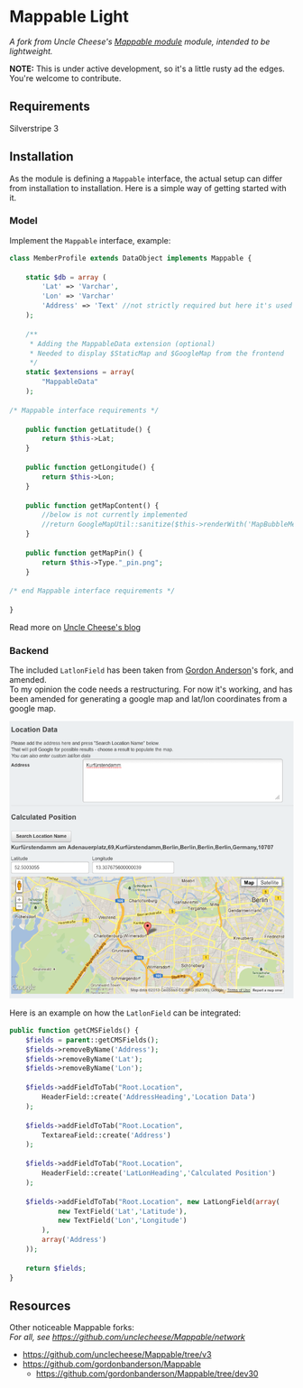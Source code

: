 # Mappable Light

_A fork from Uncle Cheese's [Mappable module](https://github.com/unclecheese/Mappable) module, intended to be lightweight._


**NOTE:** This is under active development, so it's a little rusty ad the edges. You're welcome to contribute.


## Requirements

Silverstripe 3

## Installation

As the module is defining a `Mappable` interface, the actual setup can differ from installation to installation. Here is a simple way of getting started with it.


### Model

Implement the `Mappable` interface, example:

```php
class MemberProfile extends DataObject implements Mappable {

	static $db = array (
		'Lat' => 'Varchar',
		'Lon' => 'Varchar'
		'Address' => 'Text' //not strictly required but here it's used for the backend
	);

	/**
	 * Adding the MappableData extension (optional)
	 * Needed to display $StaticMap and $GoogleMap from the frontend
	 */
	static $extensions = array(
		"MappableData"
	);	

/* Mappable interface requirements */

	public function getLatitude() {
		return $this->Lat;
	}

	public function getLongitude() {
		return $this->Lon;
	}

	public function getMapContent() {
		//below is not currently implemented
		//return GoogleMapUtil::sanitize($this->renderWith('MapBubbleMember'));
	}

	public function getMapPin() {
		return $this->Type."_pin.png";
	}

/* end Mappable interface requirements */

}
```

Read more on [Uncle Cheese's blog](http://www.leftandmain.com/silverstripe-tutorials/2011/06/14/new-mappable-module-and-some-unsolicited-programming-pedagogy/)



### Backend

The included `LatlonField` has been taken from [Gordon Anderson](https://github.com/gordonbanderson)'s fork, and amended.    
To my opinion the code needs a restructuring. For now it's working, and has been amended for generating a google map and lat/lon coordinates from a google map.

![LatlonField](docs/img/latlonfield.png)


Here is an example on how the `LatlonField` can be integrated:

```php
public function getCMSFields() {
	$fields = parent::getCMSFields();
	$fields->removeByName('Address');
	$fields->removeByName('Lat');
	$fields->removeByName('Lon');		
	
	$fields->addFieldToTab("Root.Location",
		HeaderField::create('AddressHeading','Location Data')
	);

	$fields->addFieldToTab("Root.Location",
		TextareaField::create('Address')
	);

	$fields->addFieldToTab("Root.Location",
		HeaderField::create('LatLonHeading','Calculated Position')
	);

	$fields->addFieldToTab("Root.Location", new LatLongField(array(
			new TextField('Lat','Latitude'),
			new TextField('Lon','Longitude')
		),
		array('Address')
	));		

	return $fields;
}		
```





## Resources

Other noticeable Mappable forks:    
_For all, see <https://github.com/unclecheese/Mappable/network>_

* <https://github.com/unclecheese/Mappable/tree/v3>
* <https://github.com/gordonbanderson/Mappable>
	* <https://github.com/gordonbanderson/Mappable/tree/dev30>
